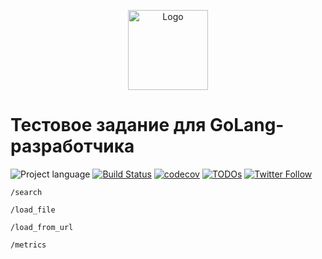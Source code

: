 <p align="center">
  <img src="https://hsto.org/webt/ih/ds/fu/ihdsfuqni5apj0my18tnukzztw0.png" alt="Logo" width="128" />
</p>

# Тестовое задание для GoLang-разработчика

![Project language][badge_language]
[![Build Status][badge_build]][link_build]
[![codecov](https://codecov.io/gh/nizhikebinesi/golang-developer-test-task/graph/badge.svg?token=JJVKAZ8PWX)](https://codecov.io/gh/nizhikebinesi/golang-developer-test-task)
[![TODOs](https://badgen.net/https/api.tickgit.com/badgen/github.com/nizhikebinesi/golang-developer-test-task)](https://www.tickgit.com/browse?repo=github.com/nizhikebinesi/golang-developer-test-task)
[![Twitter Follow](https://img.shields.io/twitter/follow/nizhikebinesi)](https://twitter.com/nizhikebinesi)

`/search`

`/load_file`

`/load_from_url`

`/metrics`


[badge_build]:https://img.shields.io/github/workflow/status/nizhikebinesi/golang-developer-test-task/tests
[badge_language]:https://img.shields.io/badge/language-go_1.18-blue.svg?longCache=true
[badge_use_template]:https://img.shields.io/badge/start-this_template_using-success.svg?longCache=true
[link_build]:https://github.com/nizhikebinesi/golang-developer-test-task/actions
[dataset_link]:https://data.gov.ru/opendata/7704786030-taxiparking
[prometheus_format]:https://github.com/prometheus/docs/blob/master/content/docs/instrumenting/exposition_formats.md


